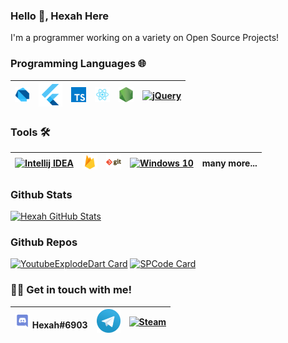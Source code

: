 ### Hello 👋, Hexah Here

<div>
 <p>
I'm a programmer working on a variety on Open Source Projects!
</p>
</div>

### Programming Languages 🌐

| [<img src="https://raw.githubusercontent.com/github/explore/main/topics/dart/dart.png" alt="Dart" width="24">](https://dart.dev/) | [<img src="https://raw.githubusercontent.com/github/explore/80688e429a7d4ef2fca1e82350fe8e3517d3494d/topics/flutter/flutter.png" alt="Flutter" width="38">](https://flutter.dev/)  | [<img src="https://raw.githubusercontent.com/github/explore/80688e429a7d4ef2fca1e82350fe8e3517d3494d/topics/typescript/typescript.png" alt="Typescript" width="24">](https://www.typescriptlang.org/)  |  [<img src="https://raw.githubusercontent.com/github/explore/80688e429a7d4ef2fca1e82350fe8e3517d3494d/topics/react/react.png" alt="React" width="24">](https://reactjs.org/) |  [<img src="https://raw.githubusercontent.com/github/explore/80688e429a7d4ef2fca1e82350fe8e3517d3494d/topics/nodejs/nodejs.png" alt="NodeJS" width="24">](https://nodejs.org/) | [<img src="https://dreae.gallerycdn.vsassets.io/extensions/dreae/sourcepawn-vscode/0.1.4/1515276846898/Microsoft.VisualStudio.Services.Icons.Default" alt="jQuery" width="24">](https://sourcemod.net/)
|---|---|---|---|---|---|
 
### Tools 🛠️

| [<img src="https://logonoid.com/images/thumbs/intellij-idea-logo.png" alt="Intellij IDEA" width="24">](https://www.jetbrains.com/idea/) |  [<img src="https://raw.githubusercontent.com/github/explore/80688e429a7d4ef2fca1e82350fe8e3517d3494d/topics/firebase/firebase.png" alt="firebase" width="24">](https://firebase.google.com/) | [<img src="https://raw.githubusercontent.com/github/explore/80688e429a7d4ef2fca1e82350fe8e3517d3494d/topics/git/git.png" alt="Git" width="24">](https://git-scm.com/) | [<img src="https://p1.hiclipart.com/preview/479/432/6/microsoft-windows-8-logo-microsoft-windows-logo-png-clipart.jpg" alt="Windows 10" width="24">](https://it.wikipedia.org/wiki/Windows_10) | many more...
|---|---|---|---|---|

### Github Stats

[![Hexah GitHub Stats](https://github-readme-stats.vercel.app/api?username=Hexer10&count_private=true&show_icons=true&theme=onedark)](https://github.com/Hexer10)

### Github Repos

[![YoutubeExplodeDart Card](https://github-readme-stats.vercel.app/api/pin/?username=Hexer10&repo=youtube_explode_dart&show_owner=true&theme=onedark)](https://github.com/Hexer10/youtube_explode_dart)
[![SPCode Card](https://github-readme-stats.vercel.app/api/pin/?username=SPCodeOrg&repo=SPCode&show_owner=true&theme=onedark)](https://github.com/Hexer10/SPCode)

<h3> 🤝🏻 Get in touch with me! </h3>

| [<img src="https://raw.githubusercontent.com/github/explore/main/topics/discord/discord.png" alt="Discord Hexah#6903 " width="24">](https://discord.com/) Hexah#6903| [<img src="https://raw.githubusercontent.com/github/explore/80688e429a7d4ef2fca1e82350fe8e3517d3494d/topics/telegram/telegram.png" alt="Flutter" width="38">](https://t.me/Hexah)  | [<img src="https://upload.wikimedia.org/wikipedia/commons/thumb/8/83/Steam_icon_logo.svg/1024px-Steam_icon_logo.svg.png" alt="Steam" width="24">](https://steamcommunity.com/id/hexer504/)
|---|---|---|
